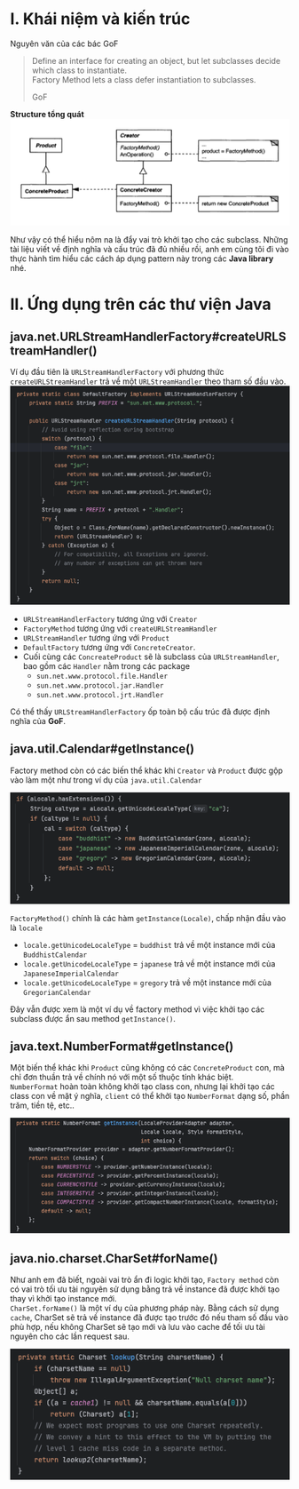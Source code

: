 # I. Khái niệm và kiến trúc
Nguyên văn của các bác GoF
> Define an interface for creating an object, but let subclasses decide which class to instantiate.\
> Factory Method lets a class defer instantiation to subclasses.
>
> GoF

**Structure tổng quát**\
![](../factory-method/factory-method.png)

Như vậy có thể hiểu nôm na là đẩy vai trò khởi tạo cho các subclass.
Những tài liệu viết về định nghĩa và cấu trúc đã đủ nhiều rồi, anh em cùng tôi đi vào thực hành tìm hiểu các cách áp dụng pattern này trong các **Java library** nhé.

# II. Ứng dụng trên các thư viện Java
## java.net.URLStreamHandlerFactory#createURLStreamHandler()
Ví dụ đầu tiên là `URLStreamHandlerFactory` với phương thức `createURLStreamHandler` trả về một `URLStreamHandler` theo tham số đầu vào.
![](url-stream-handler-factory.png)
* `URLStreamHandlerFactory` tương ứng với `Creator`
* `FactoryMethod` tương ứng với `createURLStreamHandler`
* `URLStreamHandler` tương ứng với `Product`
* `DefaultFactory` tương ứng với `ConcreteCreator`.
* Cuối cùng các `ConcreateProduct` sẽ là subclass của `URLStreamHandler`, bao gồm các `Handler` nằm trong các package
  * `sun.net.www.protocol.file.Handler`
  * `sun.net.www.protocol.jar.Handler`
  * `sun.net.www.protocol.jrt.Handler`

Có thể thấy `URLStreamHandlerFactory` ốp toàn bộ cấu trúc đã được định nghĩa của **GoF**.

## java.util.Calendar#getInstance()
Factory method còn có các biến thể khác khi `Creator` và `Product` được gộp vào làm một như trong ví dụ của `java.util.Calendar`

![](calendar.png)

`FactoryMethod()` chính là các hàm `getInstance(Locale)`, chấp nhận đầu vào là `locale`

* `locale.getUnicodeLocaleType` = `buddhist` trả về một instance mới của `BuddhistCalendar`
* `locale.getUnicodeLocaleType` = `japanese` trả về một instance mới của `JapaneseImperialCalendar`
* `locale.getUnicodeLocaleType` = `gregory` trả về một instance mới của `GregorianCalendar`

Đây vẫn được xem là một ví dụ về factory method vì việc khởi tạo các subclass được ẩn sau method `getInstance()`.

## java.text.NumberFormat#getInstance()
Một biến thể khác khi `Product` cũng không có các `ConcreteProduct` con, mà chỉ đơn thuần trả về chính nó với một số thuộc tính khác biệt.\
`NumberFormat` hoàn toàn không khởi tạo class con, nhưng lại khởi tạo các class con về mặt ý nghĩa, `client` có thể khởi tạo `NumberFormat` dạng số, phần trăm, tiền tệ, etc..

![](number-format.png)

## java.nio.charset.CharSet#forName()
Như anh em đã biết, ngoài vai trò ẩn đi logic khởi tạo, `Factory method` còn có vai trò tối ưu tài nguyên sử dụng bằng trả về instance đã được khởi tạo thay vì khởi tạo instance mới.\
`CharSet.forName()` là một ví dụ của phương pháp này. Bằng cách sử dụng `cache`, CharSet sẽ trả về instance đã được tạo trước đó nếu tham số đầu vào phù hợp, nếu không CharSet sẽ tạo mới và lưu vào cache để tối ưu tài nguyên cho các lần request sau.

![](charset.png)

